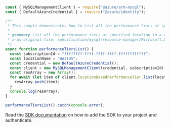 ```javascript
const { MySQLManagementClient } = require("@azure/arm-mysql");
const { DefaultAzureCredential } = require("@azure/identity");

/**
 * This sample demonstrates how to List all the performance tiers at specified location in a given subscription.
 *
 * @summary List all the performance tiers at specified location in a given subscription.
 * x-ms-original-file: specification/mysql/resource-manager/Microsoft.DBforMySQL/stable/2017-12-01/examples/PerformanceTiersListByLocation.json
 */
async function performanceTiersList() {
  const subscriptionId = "ffffffff-ffff-ffff-ffff-ffffffffffff";
  const locationName = "WestUS";
  const credential = new DefaultAzureCredential();
  const client = new MySQLManagementClient(credential, subscriptionId);
  const resArray = new Array();
  for await (let item of client.locationBasedPerformanceTier.list(locationName)) {
    resArray.push(item);
  }
  console.log(resArray);
}

performanceTiersList().catch(console.error);
```

Read the [SDK documentation](https://github.com/Azure/azure-sdk-for-js/blob/%40azure%2Farm-mysql_5.0.1/sdk/mysql/arm-mysql/README.md) on how to add the SDK to your project and authenticate.
